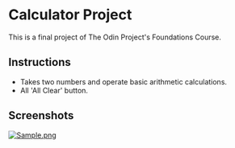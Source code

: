 # Calculator Project

This is a final project of The Odin Project's Foundations Course.

## Instructions

- Takes two numbers and operate basic arithmetic calculations.
- All 'All Clear' button. 

## Screenshots

[![Sample.png](https://i.postimg.cc/QM9CpxWP/Screenshot-from-2021-08-12-20-44-32.png)](https://postimg.cc/Jy8R88xc)

